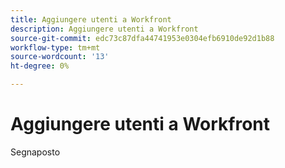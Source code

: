 ```yaml
---
title: Aggiungere utenti a Workfront
description: Aggiungere utenti a Workfront
source-git-commit: edc73c87dfa44741953e0304efb6910de92d1b88
workflow-type: tm+mt
source-wordcount: '13'
ht-degree: 0%

---
```


# Aggiungere utenti a Workfront

Segnaposto
